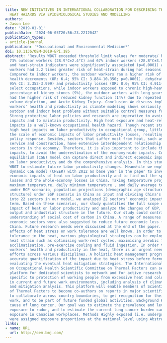 ```yaml
---
title: NEW INITIATIVES IN INTERNATIONAL COLLABORATION FOR DESCRIBING THE OCCUPATIONAL
  HEAT HAZARDS VIA EPIDEMIOLOGICAL STUDIES AND MODELLING
authors:
- Jason Lee
date: '2019-01-01'
publishDate: '2024-06-05T20:56:23.221204Z'
publication_types:
- article-journal
publication: '*Occupational and Environmental Medicine*'
doi: 10.1136/OEM-2019-EPI.185
abstract: "Results WBGT exceeded threshold limit values for moderate/ heavy work for
  73% outdoor workers (28.9°C±2.4°C) and 67% indoor workers (28.8°C±3.5°C). Heat stress
  and heat-strain indicators were significantly associated (p=0.0001) and outdoor
  workers had 2.2 times greater risk of heat-strain during hot seasons (95% CI: 1.695-2.937).
  Compared to indoor workers, the outdoor workers ran a higher risk of self-reported
  health decrements (OR: 6.4; 95% CI: 3.884-10.350; p=0.0001), dehydration (OR: 3.0;
  95% CI: 2.352-3.999) and productivity losses (OR: 8.0; 95% CI: 4.911-13.382). In
  select occupations, while indoor workers exposed to chronic high-heat had a higher
  percentage of kidney stones (9%), the outdoor workers with long years of heat exposures
  had the higher risk of reduced kidney function (14%) due to repeated dehydration,
  volume depletion, and Acute Kidney Injury. Conclusion We discuss implications for
  workers' health and productivity as climate modeling shows seriously increasing
  outdoor and indoor heat problems without suitable control measures for cooling.
  Strong protective labor policies and research are imperative to avoid serious health
  impacts and to maintain productivity. High heat exposure and heat-related health
  impacts is a well-known occupational health hazard. Though recent studies have quantified
  high heat impacts on labor productivity in occupational group, little is known about
  the scale of economic impacts of labor productivity losses, resulting in inadequate
  policy response. Besides, sectors that suffer most from heat, such as agriculture,
  service and construction, have extensive interdependent relationship with other
  sectors in the economy. Therefore, it is also important to include these indirect
  impacts, to avoid the underestimation of the economy-wide impacts. Computable general
  equilibrium (CGE) model can capture direct and indirect economic impact of heat
  on labor productivity and do the comprehensive analysis. In this study, we used
  WBGT to estimate future labor productivity changes. Meanwhile we employed a China
  dynamic CGE model (CHEER) with 2012 as base year in the paper to investigate the
  economic impacts of heat on labor productivity and to find out the specific sectors'
  losses and the whole-economy losses in China. Taking temperature projections (daily
  maximum temperature, daily minimum temperature , and daily average temperature)
  under RCP scenario, population projections (demographic age structure and employment
  structure) under SSP scenario in China as input and dividing China's economic sector
  into 22 sectors in our model, we analyzed 22 sectors' economic impacts in the long
  term. Based on these scenarios, our study quantifies the full scope of economic
  impact of heat on labor productivity and analyze the changes of GDP, specific sectors
  output and industrial structure in the future. Our study could contribute to the
  understanding of social cost of carbon in China. A range of measures for different
  economic sectors were also suggested to reduce future economic loss from heat in
  China. Future research needs were discussed at the end of the paper. The negative
  effects of heat stress on work tolerance are well known. In order to optimise exercise
  tolerance in the heat, various physiological strategies can be employed to alter
  heat strain such as optimising work-rest cycles, maximising aerobic fitness, heat
  acclimatisation, pre-exercise cooling and fluid ingestion. In order to optimise
  workers' health and productivity in the heat, there is an urgent need for collaborative
  efforts across various disciplines. A holistic heat management programme requires
  accurate quantification of the impact due to heat stress before formulating and
  evaluating the eventual heat mitigation strategies. The International Commission
  on Occupational Health Scientific Committee on Thermal Factors can serve as an effective
  platform for dedicated scientists to network and for active research and analysis
  specific to protection of working people from excessive heat and cold exposures
  in current and future work environments, including analysis of climate change impact
  and mitigation analysis. This platform will enable members of Scientific Committee
  of Thermal Factors to become co-authors on reports in major scientific journals,
  to collaborate across country boundaries, to get recognition for their own research
  work, and to be part of future funded global activities. Background Radon is a well-known
  cause of lung cancer. Our goal was to estimate the prevalence and level of occupational
  exposure to radon, and to estimate the current lung cancer burden caused by radon
  exposure in Canadian workplaces. Methods Highly exposed (i.e. underground) workers
  were assigned exposure proportions at the national level using Abstracts"
links:
- name: URL
  url: http://oem.bmj.com/
---
```


